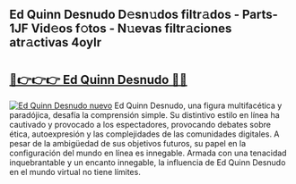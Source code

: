 ## Ed Quinn Desnudo D𝚎sn𝚞dos filtr𝚊dos - Parts-1JF Vid𝚎os f𝚘tos - N𝚞evas filtr𝚊ciones atr𝚊ctivas 4oylr

# <h2><a href="http://mbbo74g.tromn.icu/?c=Ed+Quinn+Desnudo">🔗👉👉👉 Ed Quinn Desnudo 🔗🔗</a></h2>

[![Ed Quinn Desnudo nuevo](https://i.imgur.com/pEAQMta.gif)](http://mbbo74g.tromn.icu/?c=Ed+Quinn+Desnudo)
Ed Quinn Desnudo, una figura multifacética y paradójica, desafía la comprensión simple. Su distintivo estilo en línea ha cautivado y provocado a los espectadores, provocando debates sobre ética, autoexpresión y las complejidades de las comunidades digitales. A pesar de la ambigüedad de sus objetivos futuros, su papel en la configuración del mundo en línea es innegable. Armada con una tenacidad inquebrantable y un encanto innegable, la influencia de Ed Quinn Desnudo en el mundo virtual no tiene límites.
